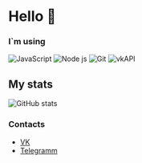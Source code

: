 # Hello 👋 


### I`m using
![JavaScript](https://img.shields.io/badge/-JavaScript-%23e9d54c?logo=javascript&logoColor=white&style=flat-square) ![Node js](https://img.shields.io/badge/-node%20js-success?style=flat-square&logo=nodedotjs) ![Git](https://img.shields.io/badge/-Git-%23ea4f32?logo=git&logoColor=white&style=flat-square) ![vkAPI](https://img.shields.io/static/v1?logo=vk&message=API&color=gray&label=)


## My stats

![GitHub stats](https://github-readme-stats.vercel.app/api?username=Hiskiso&show_icons=true&count_private=true&theme=github_dark)  

### Contacts

- [VK](https://vk.com/au_nv)
- [Telegramm](http://t.me/spohe)
